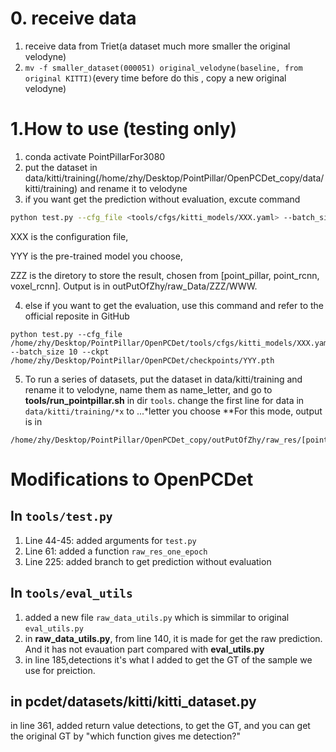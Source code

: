 # 0. receive data
1. receive data from Triet(a dataset much more smaller the original velodyne)
2. ```mv -f smaller_dataset(000051) original_velodyne(baseline, from original KITTI)```(every time before do this , copy a new original velodyne)


# 1.How to use (testing only)
1. conda activate PointPillarFor3080
2. put the dataset in data/kitti/training(/home/zhy/Desktop/PointPillar/OpenPCDet_copy/data/kitti/training) and rename it to velodyne
3. if you want get the prediction without evaluation, excute command
```bash
python test.py --cfg_file <tools/cfgs/kitti_models/XXX.yaml> --batch_size 10 --ckpt <../checkpoints/YYY.pth> --raw_data ZZZ --round WWW
```
XXX is the configuration file, 

YYY is the pre-trained model you choose, 

ZZZ is the diretory to store the result, chosen from [point_pillar, point_rcnn, voxel_rcnn]. Output is in outPutOfZhy/raw_Data/ZZZ/WWW.

4. else if you want to get the evaluation, use this command and refer to the official reposite in GitHub
```
python test.py --cfg_file /home/zhy/Desktop/PointPillar/OpenPCDet/tools/cfgs/kitti_models/XXX.yaml --batch_size 10 --ckpt /home/zhy/Desktop/PointPillar/OpenPCDet/checkpoints/YYY.pth
```
5. To run a series of datasets, put the dataset in data/kitti/training and rename it to velodyne, name them as name_letter, and go to **tools/run_pointpillar.sh** in dir ```tools```. change the first line for data in ```data/kitti/training/*x``` to ...*letter you choose **For this mode, output is in  
```
/home/zhy/Desktop/PointPillar/OpenPCDet_copy/outPutOfZhy/raw_res/[point_pillar,point_rcnn,voxel_rcnn]/home/zhy/Desktop/PointPillar/OpenPCDet_copy/data/kitti/training/
```

# Modifications to OpenPCDet

## In ```tools/test.py```
1. Line 44-45: added arguments for ```test.py```
2. Line 61: added a function ```raw_res_one_epoch```
3. Line 225: added branch to get prediction without evaluation

## In ```tools/eval_utils```
1. added a  new file ```raw_data_utils.py``` which is simmilar to original ```eval_utils.py```
2. in **raw_data_utils.py**, from line 140, it is made for get the raw prediction. And it has not evauation part compared with **eval_utils.py**
3. in line 185,detections it's what I added to get the GT of the sample we use for preiction.

## in pcdet/datasets/kitti/kitti_dataset.py
in line 361,  added return value detections, to get the GT, and you can get the original GT by "which function gives me detection?"
## 